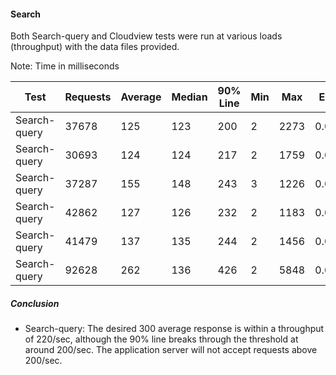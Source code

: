 #### Search

Both Search-query and Cloudview tests were run at various loads (throughput) with the data files provided.

Note: Time in milliseconds

| Test            | Requests  | Average | Median |  90% Line | Min  | Max   | Error | Throughput |
| --------        | --------- | ------- | ------ | -------- | ---  | ---    | ----- | ---------- |
| Search-query    | 37678     | 125     | 123    |  200     | 2    | 2273   | 0.00% | 99.3/sec   |
| Search-query    | 30693     | 124     | 124    |  217     | 2    | 1759   | 0.00% | 147.3/sec  |
| Search-query    | 37287     | 155     | 148    |  243     | 3    | 1226   | 0.00% | 157.4/sec  |
| Search-query    | 42862     | 127     | 126    |  232     | 2    | 1183   | 0.00% | 177.0/sec  |
| Search-query    | 41479     | 137     | 135    |  244     | 2    | 1456   | 0.00% | 185.9/sec  |
| Search-query    | 92628     | 262     | 136    |  426     | 2    | 5848   | 0.00% | 218/4/sec  |



##### Conclusion

* Search-query: The desired 300 average response is within a throughput of 220/sec,
although the 90% line breaks through the threshold at around 200/sec. The application
server will not accept requests above 200/sec.

